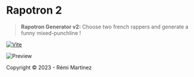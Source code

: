 # Rapotron 2

> **Rapotron Generator v2:** Choose two french rappers and generate a funny mixed-punchline !

[![Vite](https://img.shields.io/badge/Vite-646CFF.svg?logo=vite&style=for-the-badge&logoColor=FFDB00)](https://vitejs.dev/)

![Preview](https://i.imgur.com/cLyPZ72.png)

Copyright © 2023 - Rémi Martinez
